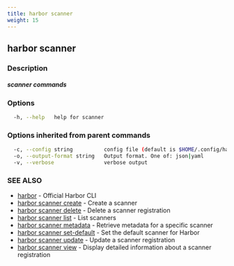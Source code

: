 ```yaml
---
title: harbor scanner
weight: 15
---
```

## harbor scanner

### Description

##### scanner commands

### Options

```sh
  -h, --help   help for scanner
```

### Options inherited from parent commands

```sh
  -c, --config string          config file (default is $HOME/.config/harbor-cli/config.yaml)
  -o, --output-format string   Output format. One of: json|yaml
  -v, --verbose                verbose output
```

### SEE ALSO

* [harbor](harbor.md)	 - Official Harbor CLI
* [harbor scanner create](harbor-scanner-create.md)	 - Create a scanner
* [harbor scanner delete](harbor-scanner-delete.md)	 - Delete a scanner registration
* [harbor scanner list](harbor-scanner-list.md)	 - List scanners
* [harbor scanner metadata](harbor-scanner-metadata.md)	 - Retrieve metadata for a specific scanner
* [harbor scanner set-default](harbor-scanner-set-default.md)	 - Set the default scanner for Harbor
* [harbor scanner update](harbor-scanner-update.md)	 - Update a scanner registration
* [harbor scanner view](harbor-scanner-view.md)	 - Display detailed information about a scanner registration

